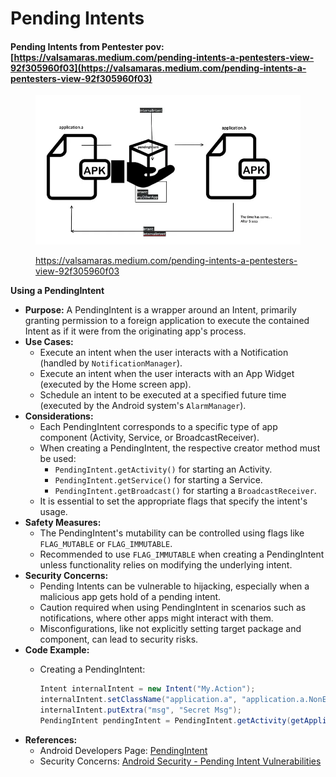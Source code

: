 # Pending Intents

#### Pending Intents from Pentester pov: [https://valsamaras.medium.com/pending-intents-a-pentesters-view-92f305960f03](https://valsamaras.medium.com/pending-intents-a-pentesters-view-92f305960f03)

<figure><img src="../../../.gitbook/assets/image (6) (1) (1) (1).png" alt=""><figcaption><p><a href="https://valsamaras.medium.com/pending-intents-a-pentesters-view-92f305960f03">https://valsamaras.medium.com/pending-intents-a-pentesters-view-92f305960f03</a></p></figcaption></figure>

**Using a PendingIntent**

* **Purpose:** A PendingIntent is a wrapper around an Intent, primarily granting permission to a foreign application to execute the contained Intent as if it were from the originating app's process.
* **Use Cases:**
  * Execute an intent when the user interacts with a Notification (handled by `NotificationManager`).
  * Execute an intent when the user interacts with an App Widget (executed by the Home screen app).
  * Schedule an intent to be executed at a specified future time (executed by the Android system's `AlarmManager`).
* **Considerations:**
  * Each PendingIntent corresponds to a specific type of app component (Activity, Service, or BroadcastReceiver).
  * When creating a PendingIntent, the respective creator method must be used:
    * `PendingIntent.getActivity()` for starting an Activity.
    * `PendingIntent.getService()` for starting a Service.
    * `PendingIntent.getBroadcast()` for starting a `BroadcastReceiver`.
  * It is essential to set the appropriate flags that specify the intent's usage.
* **Safety Measures:**
  * The PendingIntent's mutability can be controlled using flags like `FLAG_MUTABLE` or `FLAG_IMMUTABLE`.
  * Recommended to use `FLAG_IMMUTABLE` when creating a PendingIntent unless functionality relies on modifying the underlying intent.
* **Security Concerns:**
  * Pending Intents can be vulnerable to hijacking, especially when a malicious app gets hold of a pending intent.
  * Caution required when using PendingIntent in scenarios such as notifications, where other apps might interact with them.
  * Misconfigurations, like not explicitly setting target package and component, can lead to security risks.
* **Code Example:**
  *   Creating a PendingIntent:

      ```java
      Intent internalIntent = new Intent("My.Action");
      internalIntent.setClassName("application.a", "application.a.NonExportedActivity");
      internalIntent.putExtra("msg", "Secret Msg");
      PendingIntent pendingIntent = PendingIntent.getActivity(getApplicationContext(), 0, internalIntent, FLAG_IMMUTABLE);
      ```
* **References:**
  * Android Developers Page: [PendingIntent](https://developer.android.com/reference/android/app/PendingIntent)
  * Security Concerns: [Android Security - Pending Intent Vulnerabilities](https://developer.android.com/topic/security/risks/pending-intent#resources)
